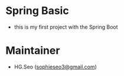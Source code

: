# Spring Basic
- this is my first project with the Spring Boot

# Maintainer
- HG.Seo (sophieseo3@gmail.com)

